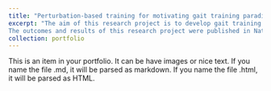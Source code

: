 ```yaml
---
title: "Perturbation-based training for motivating gait training paradigms in elderly people"
excerpt: "The aim of this research project is to develop gait training paradigms through the application of different types of perturbations while subjects are moving with an assistive walker. By analyzing variations in mobility and stability with changing perturbation regimes, it is envisioned that a mobile task-oriented training system can be created to reduce the rates of high-risk falls for elderly subjects. This project is an extension of the [Tethered Pelvic Assist Device (TPAD)](https://roar.me.columbia.edu/content/tpad), and is being conducted with the Columbia University [Robotics and Rehabilitation Laboratory](https://roar.me.columbia.edu/), in a multidisciplinary team of researchers ranging from robotics and medical backgrounds.
The outcomes and results of this research project were published in Nature's Scientific Reports [here](https://www.nature.com/articles/s41598-023-46145-5/)."
collection: portfolio
---
```


This is an item in your portfolio. It can be have images or nice text. If you name the file .md, it will be parsed as markdown. If you name the file .html, it will be parsed as HTML. 
